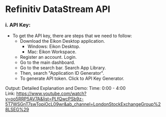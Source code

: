 # Refinitiv DataStream API

### i. API Key: 
- To get the API key, there are steps that we need to follow:
    - Download the Eikon Desktop application.
        - Windows: Eikon Desktop.
        - Mac: Eikon Workspace. 
    - Register an account. Login.
    - Go to the main dashboard.
    - Go to the search bar. Search App Library.
    - Then, search "Application ID Generator".
    - To generate API token. Click to API Key Generator.

Output: 
Detailed Explanation and Demo:
Time: 0:00 - 4:00 \
Link: https://www.youtube.com/watch?v=oo5RRP5AV7A&list=PLfQwcPSb9z-5T7WSGnT7swTopiOcL09wr&ab_channel=LondonStockExchangeGroup%28LSEG%29


